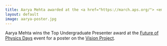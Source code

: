 ```yaml
---
title: Aarya Mehta awarded at the <a href="https://march.aps.org/"> <em><strong>APS March Meeting</strong></em> </a>
layout: default
image: aarya-poster.jpg
---
```

Aarya Mehta wins the Top Undergraduate Presenter award at the [Future of Physics Days](https://aps.org/meetings/events/futurephysics/) event for a poster on the 
[Vision Project](https://research.physics.illinois.edu/QI/Photonics/research/#quantum-mechanics-and-human-perception).